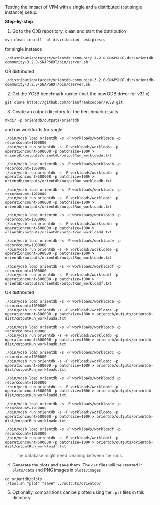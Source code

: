 Testing the impact of VPM with a single and a distributed (but single instance) setup.

**Step-by-step**

1) Go to the ODB repository, clean and start the distribution
```
mvn clean install -pl distribution -DskipTests
```
for single instance
```
./distribution/target/orientdb-community-3.2.0-SNAPSHOT.dir/orientdb-community-3.2.0-SNAPSHOT/bin/server.sh
```
OR distributed
```
./distribution/target/orientdb-community-3.2.0-SNAPSHOT.dir/orientdb-community-3.2.0-SNAPSHOT/bin/dserver.sh
```

2) Get the YCSB benchmark runner (incl. the new ODB driver for v3.1.x)
```
git clone https://github.com/brianfrankcooper/YCSB.git
```

3) Create an output directory for the benchmark results
```
mkdir -p orientdb/outputs/orientdb
```
and run workloads for single:
```
./bin/ycsb load orientdb -s -P workloads/workloada -p recordcount=1000000
./bin/ycsb run orientdb -s -P workloads/workloada -p operationcount=500000 -p batchsize=1000 > orientdb/outputs/orientdb/outputRun_workloada.txt
```
```
./bin/ycsb load orientdb -s -P workloads/workloadb -p recordcount=1000000
./bin/ycsb run orientdb -s -P workloads/workloadb -p operationcount=500000 -p batchsize=1000 > orientdb/outputs/orientdb/outputRun_workloadb.txt
```
```
./bin/ycsb load orientdb -s -P workloads/workloadc -p recordcount=1000000
./bin/ycsb run orientdb -s -P workloads/workloadc -p operationcount=500000 -p batchsize=1000 > orientdb/outputs/orientdb/outputRun_workloadc.txt
```
```
./bin/ycsb load orientdb -s -P workloads/workloadd -p recordcount=1000000
./bin/ycsb run orientdb -s -P workloads/workloadd -p operationcount=500000 -p batchsize=1000 > orientdb/outputs/orientdb/outputRun_workloadd.txt
```
```
./bin/ycsb load orientdb -s -P workloads/workloade -p recordcount=1000000
./bin/ycsb run orientdb -s -P workloads/workloade -p operationcount=500000 -p batchsize=1000 > orientdb/outputs/orientdb/outputRun_workloade.txt
```
```
./bin/ycsb load orientdb -s -P workloads/workloadf -p recordcount=1000000
./bin/ycsb run orientdb -s -P workloads/workloadf -p operationcount=500000 -p batchsize=1000 > orientdb/outputs/orientdb/outputRun_workloadf.txt
```
OR distributed
```
./bin/ycsb load orientdb -s -P workloads/workloada -p recordcount=1000000
./bin/ycsb run orientdb -s -P workloads/workloada -p operationcount=500000 -p batchsize=1000 > orientdb/outputs/orientdb-dist/outputRun_workloada.txt
```
```
./bin/ycsb load orientdb -s -P workloads/workloadb -p recordcount=1000000
./bin/ycsb run orientdb -s -P workloads/workloadb -p operationcount=500000 -p batchsize=1000 > orientdb/outputs/orientdb-dist/outputRun_workloadb.txt
```
```
./bin/ycsb load orientdb -s -P workloads/workloadc -p recordcount=1000000
./bin/ycsb run orientdb -s -P workloads/workloadc -p operationcount=500000 -p batchsize=1000 > orientdb/outputs/orientdb-dist/outputRun_workloadc.txt
```
```
./bin/ycsb load orientdb -s -P workloads/workloadd -p recordcount=1000000
./bin/ycsb run orientdb -s -P workloads/workloadd -p operationcount=500000 -p batchsize=1000 > orientdb/outputs/orientdb-dist/outputRun_workloadd.txt
```
```
./bin/ycsb load orientdb -s -P workloads/workloade -p recordcount=1000000
./bin/ycsb run orientdb -s -P workloads/workloade -p operationcount=500000 -p batchsize=1000 > orientdb/outputs/orientdb-dist/outputRun_workloade.txt
```
```
./bin/ycsb load orientdb -s -P workloads/workloadf -p recordcount=1000000
./bin/ycsb run orientdb -s -P workloads/workloadf -p operationcount=500000 -p batchsize=1000 > orientdb/outputs/orientdb-dist/outputRun_workloadf.txt
```
> the database might need cleaning between the runs.

4) Generate the plots and save them. The `dat` files will be created in `plots/data` and PNG images in `plots/images`
```
cd orientdb/plots
./tool.sh "plot" "save" ../outputs/orientdb/
```

5) Optionally, comparisions can be plotted using the `.plt` files in this directory.